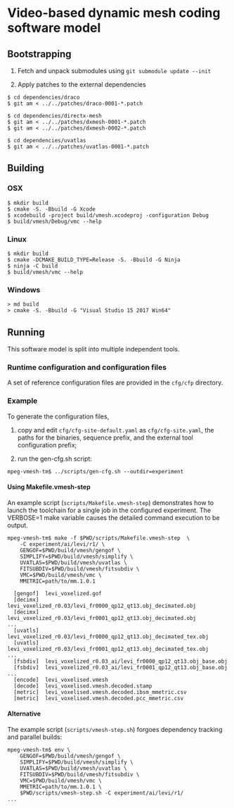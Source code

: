 Video-based dynamic mesh coding software model
==============================================

Bootstrapping
-------------

1. Fetch and unpack submodules using `git submodule update --init`

2. Apply patches to the external dependencies

```console
$ cd dependencies/draco
$ git am < ../../patches/draco-0001-*.patch

$ cd dependencies/directx-mesh
$ git am < ../../patches/dxmesh-0001-*.patch
$ git am < ../../patches/dxmesh-0002-*.patch

$ cd dependencies/uvatlas
$ git am < ../../patches/uvatlas-0001-*.patch
```


Building
--------

### OSX
```console
$ mkdir build
$ cmake -S. -Bbuild -G Xcode
$ xcodebuild -project build/vmesh.xcodeproj -configuration Debug
$ build/vmesh/Debug/vmc --help
```

### Linux
```console
$ mkdir build
$ cmake -DCMAKE_BUILD_TYPE=Release -S. -Bbuild -G Ninja
$ ninja -C build
$ build/vmesh/vmc --help
```

### Windows
```console
> md build
> cmake -S. -Bbuild -G "Visual Studio 15 2017 Win64"
```

Running
-------

This software model is split into multiple independent tools.


### Runtime configuration and configuration files

A set of reference configuration files are provided in the `cfg/cfp`
directory.


### Example

To generate the configuration files,

1. copy and edit `cfg/cfg-site-default.yaml` as `cfg/cfg-site.yaml`,
   the paths for the binaries, sequence prefix, and the external
   tool configuration prefix;

2. run the gen-cfg.sh script:

```console
mpeg-vmesh-tm$ ../scripts/gen-cfg.sh --outdir=experiment
```

#### Using Makefile.vmesh-step

An example script (`scripts/Makefile.vmesh-step`) demonstrates how
to launch the toolchain for a single job in the configured experiment.
The VERBOSE=1 make variable causes the detailed command execution to be output.

```console
mpeg-vmesh-tm$ make -f $PWD/scripts/Makefile.vmesh-step  \
    -C experiment/ai/levi/r1/ \
    GENGOF=$PWD/build/vmesh/gengof \
    SIMPLIFY=$PWD/build/vmesh/simplify \
    UVATLAS=$PWD/build/vmesh/uvatlas \
    FITSUBDIV=$PWD/build/vmesh/fitsubdiv \
    VMC=$PWD/build/vmesh/vmc \
    MMETRIC=path/to/mm.1.0.1

  [gengof]  levi_voxelized.gof
  [decimx]  levi_voxelized_r0.03/levi_fr0000_qp12_qt13.obj_decimated.obj
  [decimx]  levi_voxelized_r0.03/levi_fr0001_qp12_qt13.obj_decimated.obj
...
  [uvatls]  levi_voxelized_r0.03/levi_fr0000_qp12_qt13.obj_decimated_tex.obj
  [uvatls]  levi_voxelized_r0.03/levi_fr0001_qp12_qt13.obj_decimated_tex.obj
...
  [fsbdiv]  levi_voxelized_r0.03_ai/levi_fr0000_qp12_qt13.obj_base.obj
  [fsbdiv]  levi_voxelized_r0.03_ai/levi_fr0001_qp12_qt13.obj_base.obj
...
  [encode]  levi_voxelised.vmesh
  [decode]  levi_voxelised.vmesh.decoded.stamp
  [metric]  levi_voxelised.vmesh.decoded.ibsm_mmetric.csv
  [metric]  levi_voxelised.vmesh.decoded.pcc_mmetric.csv
```

#### Alternative

The example script (`scripts/vmesh-step.sh`) forgoes dependency tracking and
parallel builds:

```console
mpeg-vmesh-tm$ env \
    GENGOF=$PWD/build/vmesh/gengof \
    SIMPLIFY=$PWD/build/vmesh/simplify \
    UVATLAS=$PWD/build/vmesh/uvatlas \
    FITSUBDIV=$PWD/build/vmesh/fitsubdiv \
    VMC=$PWD/build/vmesh/vmc \
    MMETRIC=path/to/mm.1.0.1 \
    $PWD/scripts/vmesh-step.sh -C experiment/ai/levi/r1/
...
```
